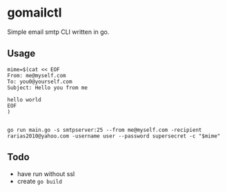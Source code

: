 # gomailctl
Simple email smtp CLI written in go.


## Usage
```
mime=$(cat << EOF
From: me@myself.com
To: you0@yourself.com
Subject: Hello you from me

hello world
EOF
)


go run main.go -s smtpserver:25 --from me@myself.com -recipient rarias2010@yahoo.com -username user --password supersecret -c "$mime"
```

## Todo
- have run without ssl
- create `go build`
